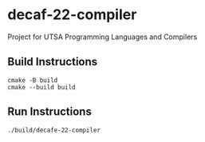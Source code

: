 # decaf-22-compiler
Project for UTSA Programming Languages and Compilers


## Build Instructions

```
cmake -B build
cmake --build build
```

## Run Instructions

```
./build/decafe-22-compiler
```
